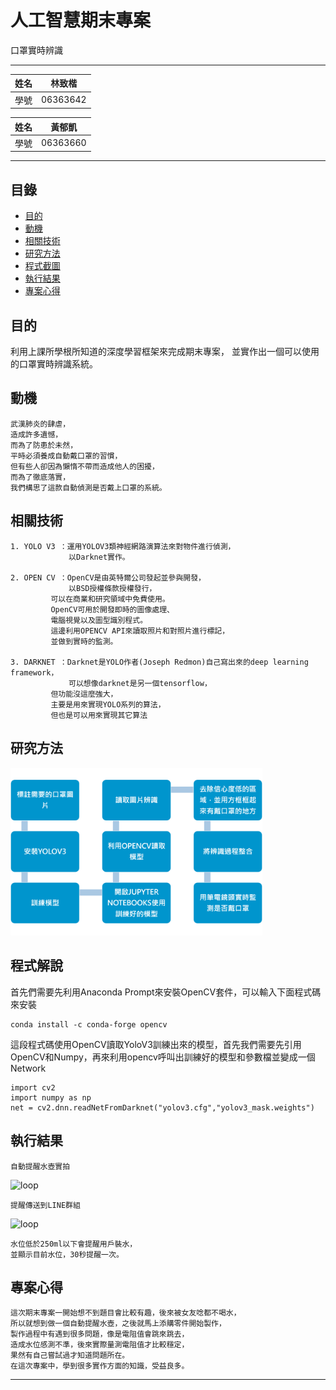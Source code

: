 人工智慧期末專案
===========================

口罩實時辨識

****
	
|姓名|林致楷|
|---|---
|學號|06363642

|姓名|黃郁凱|
|---|---
|學號|06363660


****
## 目錄
* [目的](#目的)
* [動機](#動機)
* [相關技術](#相關技術)
* [研究方法](#研究方法)
* [程式截圖](#程式截圖) 
* [執行結果](#執行結果)
* [專案心得](#專案心得)

## 目的

利用上課所學根所知道的深度學習框架來完成期末專案，
並實作出一個可以使用的口罩實時辨識系統。


動機
------
	武漢肺炎的肆虐，
	造成許多遺憾，
	而為了防患於未然，
	平時必須養成自動戴口罩的習慣，
	但有些人卻因為懶惰不帶而造成他人的困擾，
	而為了徹底落實，
	我們構思了這款自動偵測是否戴上口罩的系統。


相關技術
------
	1. YOLO V3 ：運用YOLOV3類神經網路演算法來對物件進行偵測，
	             以Darknet實作。
	
	2. OPEN CV ：OpenCV是由英特爾公司發起並參與開發，
	             以BSD授權條款授權發行，
		     可以在商業和研究領域中免費使用。
		     OpenCV可用於開發即時的圖像處理、
		     電腦視覺以及圖型識別程式。
		     這邊利用OPENCV API來讀取照片和對照片進行標記，
		     並做到實時的監測。
	
	3. DARKNET ：Darknet是YOLO作者(Joseph Redmon)自己寫出來的deep learning framework，
	             可以想像darknet是另一個tensorflow，
		     但功能沒這麼強大，
		     主要是用來實現YOLO系列的算法，
		     但也是可以用來實現其它算法


研究方法
------
<img src="https://github.com/martin1017/AI-Mask/blob/main/Screenshot/setup.png" alt="setup" width="80%">

程式解說
----------
首先們需要先利用Anaconda Prompt來安裝OpenCV套件，可以輸入下面程式碼來安裝
```
conda install -c conda-forge opencv
```


這段程式碼使用OpenCV讀取YoloV3訓練出來的模型，首先我們需要先引用OpenCV和Numpy，再來利用opencv呼叫出訓練好的模型和參數檔並變成一個Network
```
import cv2
import numpy as np
net = cv2.dnn.readNetFromDarknet("yolov3.cfg","yolov3_mask.weights")
```
執行結果
--------
	自動提醒水壺實拍	
<img src="https://github.com/martin1017/D1-MINI-PROJECT/blob/master/SCREENSHOT/1.jpg" alt="loop" width="50%">

	提醒傳送到LINE群組
<img src="https://github.com/martin1017/D1-MINI-PROJECT/blob/master/SCREENSHOT/2.jpg" alt="loop" width="50%">

	水位低於250ml以下會提醒用戶裝水，
	並顯示目前水位，30秒提醒一次。


專案心得
----------
	這次期末專案一開始想不到題目會比較有趣，後來被女友唸都不喝水，
	所以就想到做一個自動提醒水壺，之後就馬上添購零件開始製作，
	製作過程中有遇到很多問題，像是電阻值會跳來跳去，
	造成水位感測不準，後來實際量測電阻值才比較穩定，
	果然有自己嘗試過才知道問題所在。
	在這次專案中，學到很多實作方面的知識，受益良多。	

--------------------------------

